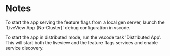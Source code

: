 # Notes

To start the app serving the feature flags from a local gen server, launch the 'LiveView App (No-Cluster)' debug configuration in vscode.

To start the app in distributed mode, run the vscode task 'Distributed App'. This will start both the liveview and the feature flags services and enable
service discovery.
